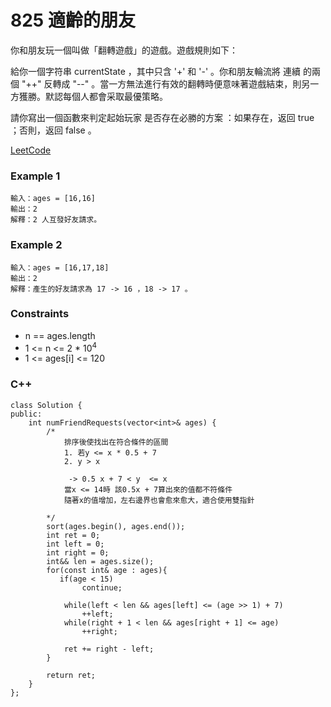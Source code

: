 # 825 適齡的朋友

你和朋友玩一個叫做「翻轉遊戲」的遊戲。遊戲規則如下：

給你一個字符串 currentState ，其中只含 '+' 和 '-' 。你和朋友輪流將 連續 的兩個 "++" 反轉成 "--" 。當一方無法進行有效的翻轉時便意味著遊戲結束，則另一方獲勝。默認每個人都會采取最優策略。

請你寫出一個函數來判定起始玩家 是否存在必勝的方案 ：如果存在，返回 true ；否則，返回 false 。
 
[LeetCode](https://leetcode.cn/problems/friends-of-appropriate-ages/)

### Example 1

```
輸入：ages = [16,16]
輸出：2
解釋：2 人互發好友請求。
```

### Example 2

```
輸入：ages = [16,17,18]
輸出：2
解釋：產生的好友請求為 17 -> 16 ，18 -> 17 。
```

### Constraints

* n == ages.length
* 1 <= n <= 2 * 10<sup>4</sup>
* 1 <= ages[i] <= 120



### C++ 

```
class Solution {
public:
    int numFriendRequests(vector<int>& ages) {
        /*
            排序後使找出在符合條件的區間
            1. 若y <= x * 0.5 + 7
            2. y > x

             -> 0.5 x + 7 < y  <= x
            當x <= 14時 該0.5x + 7算出來的值都不符條件 
            隨著x的值增加，左右邊界也會愈來愈大，適合使用雙指針
            
        */
        sort(ages.begin(), ages.end());
        int ret = 0;
        int left = 0;
        int right = 0;
        int&& len = ages.size();
        for(const int& age : ages){
           if(age < 15)
                continue;

            while(left < len && ages[left] <= (age >> 1) + 7)
                ++left;
            while(right + 1 < len && ages[right + 1] <= age)
                ++right;
            
            ret += right - left;
        }

        return ret;        
    }
};
```